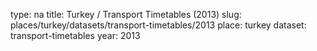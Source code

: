 type: na
title: Turkey / Transport Timetables (2013)
slug: places/turkey/datasets/transport-timetables/2013
place: turkey
dataset: transport-timetables
year: 2013
